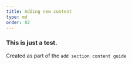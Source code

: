 ```yaml
---
title: Adding new content
type: md
order: 02
---
```


### This is just a test.

Created as part of the `add section content guide`

